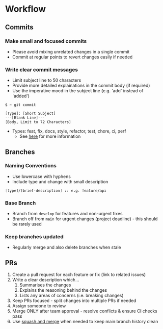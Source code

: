 # Workflow

## Commits

### Make small and focused commits
- Please avoid mixing unrelated changes in a single commit
- Commit at regular points to revert changes easily if needed

### Write clear commit messages
- Limit subject line to 50 characters
- Provide more detailed explainations in the commit body (if required)
- Use the imperative mood in the subject line (e.g. 'add' instead of 'added')

```
$ ~ git commit
```

```
[Type]: [Short Subject]
---[Blank Line]---
[Body, Limit to 72 Characters]
```
- Types: feat, fix, docs, style, refactor, test, chore, ci, perf
  - See [here](https://eagerworks.com/blog/conventional-commits) for more information

## Branches

### Naming Conventions

- Use lowercase with hyphens
- Include type and change with small description

```
[type]/[brief-description] :: e.g. feature/api
```
### Base Branch

- Branch from `develop` for features and non-urgent fixes
- Branch off from `main` for urgent changes (project deadline) - this should be rarely used

### Keep branches updated

- Regularly merge and also delete branches when stale

## PRs

1. Create a pull request for each feature or fix (link to related issues)
2. Write a clear description which...
   1. Summarises the changes
   2. Explains the reasoning behind the changes
   3. Lists any areas of concerns (i.e. breaking changes)
3. Keep PRs focused - split changes into multiple PRs if needed
4. Assign someone to review
5. Merge ONLY after team approval - resolve conflicts & ensure CI checks pass
6. Use [squash and merge](https://learn.microsoft.com/en-us/azure/devops/repos/git/merging-with-squash?view=azure-devops) when needed to keep main branch history clean
